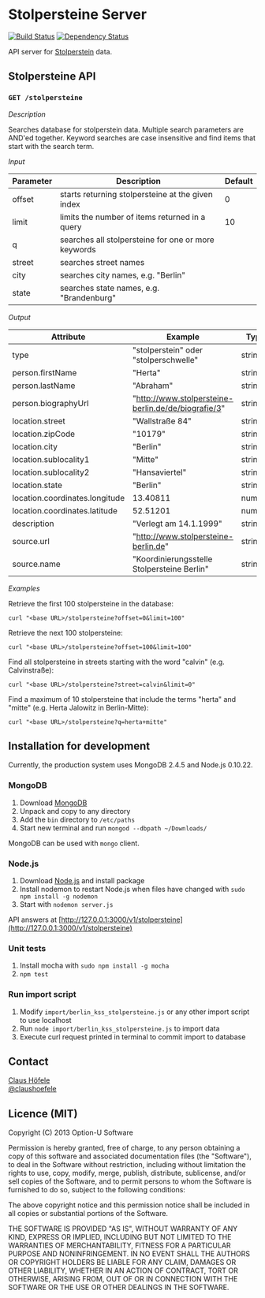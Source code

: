 # Stolpersteine Server

[![Build Status](https://travis-ci.org/optionu/stolpersteine-server.png?branch=master)](https://travis-ci.org/optionu/stolpersteine-server) [![Dependency Status](https://www.versioneye.com/user/projects/526633b8632bac385d000003/badge.png)](https://www.versioneye.com/user/projects/526633b8632bac385d000003)

API server for [Stolperstein](http://en.wikipedia.org/wiki/Stolperstein) data.

## Stolpersteine API

### `GET /stolpersteine`

*Description*

Searches database for stolperstein data. Multiple search parameters are AND'ed together. Keyword searches are case insensitive and find items that start with the search term.

*Input*

| Parameter     | Description                                           | Default |
| ------------- | ----------------------------------------------------- | ------- |
| offset        | starts returning stolpersteine at the given index     | 0       |
| limit         | limits the number of items returned in a query        | 10      |
| q             | searches all stolpersteine for one or more keywords   |         |
| street        | searches street names                                 |         |
| city          | searches city names, e.g. "Berlin"                    |         |
| state         | searches state names, e.g. "Brandenburg"              |         |

*Output*

| Attribute                      | Example                                              | Type   | Required |
| ------------------------------ | ---------------------------------------------------- | ------ | -------- |
| type                           | "stolperstein" oder "stolperschwelle"                | string | yes      |
| person.firstName               | "Herta"                                              | string |          |
| person.lastName                | "Abraham"                                            | string | yes      |
| person.biographyUrl            | "http://www.stolpersteine-berlin.de/de/biografie/3"  | string |          |
| location.street                | "Wallstraße 84"                                      | string | yes      |
| location.zipCode               | "10179"                                              | string |          |
| location.city                  | "Berlin"                                             | string | yes      |
| location.sublocality1          | "Mitte"                                              | string |          |
| location.sublocality2          | "Hansaviertel"                                       | string |          |
| location.state                 | "Berlin"                                             | string | yes      |
| location.coordinates.longitude | 13.40811                                             | number | yes      |
| location.coordinates.latitude  | 52.51201                                             | number | yes      |
| description                    | "Verlegt am 14.1.1999"                               | string |          |
| source.url                     | "http://www.stolpersteine-berlin.de"                 | string | yes      |
| source.name                    | "Koordinierungsstelle Stolpersteine Berlin"          | string | yes      |

*Examples*

Retrieve the first 100 stolpersteine in the database:

    curl "<base URL>/stolpersteine?offset=0&limit=100"

Retrieve the next 100 stolpersteine:

    curl "<base URL>/stolpersteine?offset=100&limit=100"

Find all stolpersteine in streets starting with the word "calvin" (e.g. Calvinstraße):

    curl "<base URL>/stolpersteine?street=calvin&limit=0"

Find a maximum of 10 stolpersteine that include the terms "herta" and "mitte" (e.g. Herta Jalowitz in Berlin-Mitte):

    curl "<base URL>/stolpersteine?q=herta+mitte"

## Installation for development

Currently, the production system uses MongoDB 2.4.5 and Node.js 0.10.22.

### MongoDB

1. Download [MongoDB](https://www.mongodb.org/downloads)
2. Unpack and copy to any directory
3. Add the `bin` directory to `/etc/paths`
4. Start new terminal and run `mongod --dbpath ~/Downloads/`

MongoDB can be used with `mongo` client.

### Node.js

1. Download [Node.js](http://nodejs.org/download/) and install package
2. Install nodemon to restart Node.js when files have changed with `sudo npm install -g nodemon`
3. Start with `nodemon server.js`

API answers at [http://127.0.0.1:3000/v1/stolpersteine](http://127.0.0.1:3000/v1/stolpersteine)

### Unit tests

1. Install mocha with `sudo npm install -g mocha`
2. `npm test`

### Run import script

1. Modify `import/berlin_kss_stolpersteine.js` or any other import script to use localhost
2. Run `node import/berlin_kss_stolpersteine.js` to import data
3. Execute curl request printed in terminal to commit import to database

## Contact

[Claus Höfele](http://github.com/choefele)  
[@claushoefele](https://twitter.com/claushoefele)

## Licence (MIT)

Copyright (C) 2013 Option-U Software

Permission is hereby granted, free of charge, to any person obtaining a copy of this software and associated documentation files (the "Software"), to deal in the Software without restriction, including without limitation the rights to use, copy, modify, merge, publish, distribute, sublicense, and/or sell copies of the Software, and to permit persons to whom the Software is furnished to do so, subject to the following conditions:

The above copyright notice and this permission notice shall be included in all copies or substantial portions of the Software.

THE SOFTWARE IS PROVIDED "AS IS", WITHOUT WARRANTY OF ANY KIND, EXPRESS OR IMPLIED, INCLUDING BUT NOT LIMITED TO THE WARRANTIES OF MERCHANTABILITY, FITNESS FOR A PARTICULAR PURPOSE AND NONINFRINGEMENT. IN NO EVENT SHALL THE AUTHORS OR COPYRIGHT HOLDERS BE LIABLE FOR ANY CLAIM, DAMAGES OR OTHER LIABILITY, WHETHER IN AN ACTION OF CONTRACT, TORT OR OTHERWISE, ARISING FROM, OUT OF OR IN CONNECTION WITH THE SOFTWARE OR THE USE OR OTHER DEALINGS IN THE SOFTWARE.
